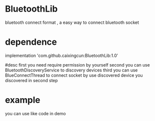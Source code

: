 # BluetoothLib
bluetooth connect format , a easy way to connect bluetooth socket


# dependence
implementation 'com.github.caixingcun:BluetoothLib:1.0'

#desc
first you need require permission by yourself
second you can use BluetoothDiscoveryService to discovery devices 
third  you can use BlueConnectThread to connect socket by use discovered device you discovered in second step 

# example 
you can use like code in demo
